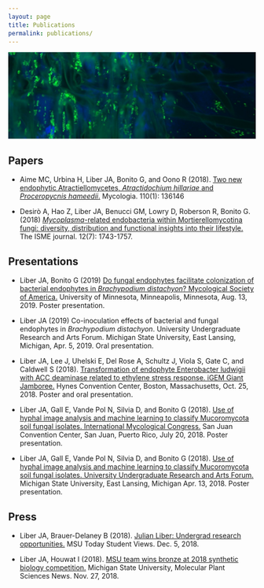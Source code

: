 ```yaml
---
layout: page
title: Publications
permalink: publications/
---
```

![Fluorescent green Enterobacter ludwigii on Brachypodium roots](../images/bacteria_on_roots.jpg)

## Papers

- Aime MC, Urbina H, Liber JA, Bonito G, and Oono R (2018). [Two new endophytic Atractiellomycetes, <i>Atractidochium hillariae</i> and <i>Proceropycnis hameedii</i>.](https://www.tandfonline.com/doi/abs/10.1080/00275514.2018.1446650) Mycologia. 110(1): 136146

- Desirò A, Hao Z, Liber JA, Benucci GM, Lowry D, Roberson R, Bonito G. (2018) [<i>Mycoplasma</i>-related endobacteria within Mortierellomycotina fungi: diversity, distribution and functional insights into their lifestyle.](https://www.nature.com/articles/s41396-018-0053-9) The ISME journal. 12(7): 1743-1757.

## Presentations
- Liber JA, Bonito G (2019) [Do fungal endophytes facilitate colonization of bacterial endophytes in <i>Brachypodium distachyon</i>? Mycological Society of America.](/pdfs/Julian_MSA2019_poster.pdf) University of Minnesota, Minneapolis, Minnesota, Aug. 13, 2019. Poster presentation.

- Liber JA (2019) Co-inoculation effects of bacterial and fungal endophytes in <i>Brachypodium distachyon</i>. University Undergraduate Research and Arts Forum. Michigan State University, East Lansing, Michigan, Apr. 5, 2019. Oral presentation.

- Liber JA, Lee J, Uhelski E, Del Rose A, Schultz J, Viola S, Gate C, and Caldwell S (2018). [Transformation of endophyte Enterobacter ludwigii with ACC deaminase related to ethylene stress response. iGEM Giant Jamboree.](/pdfs/2018_iGEM_Jamboree_Poster_UPDATED_Liber.pdf) Hynes Convention Center, Boston, Massachusetts, Oct. 25, 2018. Poster and oral presentation.

- Liber JA, Gall E, Vande Pol N, Silvia D, and Bonito G (2018). [Use of hyphal image analysis and machine learning to classify Mucoromycota soil fungal isolates. International Mycological Congress.](/pdfs/IMC11_Poster_Liber.pdf) San Juan Convention Center, San Juan, Puerto Rico, July 20, 2018. Poster presentation.

- Liber JA, Gall E, Vande Pol N, Silvia D, and Bonito G (2018). [Use of hyphal image analysis and machine learning to classify Mucoromycota soil fungal isolates. University Undergraduate Research and Arts Forum.](/pdfs/UURAF18_Poster.pdf) Michigan State University, East Lansing, Michigan Apr. 13, 2018. Poster presentation.

## Press

- Liber JA, Brauer-Delaney B (2018). [Julian Liber: Undergrad research opportunities.](https://msutoday.msu.edu/360/2018/julian-liber-undergrad-research-opportunities/) MSU Today Student Views. Dec. 5, 2018.

- Liber JA, Houwat I (2018). [MSU team wins bronze at 2018 synthetic biology competition.](https://research.msu.edu/msu-team-wins-bronze-at-2018-synthetic-biology-competition/) Michigan State University, Molecular Plant Sciences News. Nov. 27, 2018.
